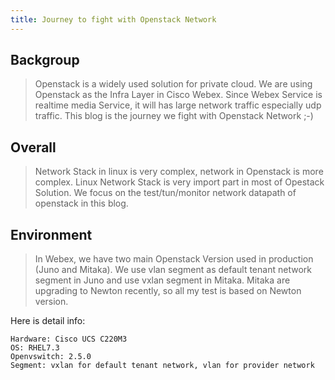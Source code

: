 ```yaml
---
title: Journey to fight with Openstack Network
---
```

## Backgroup

> Openstack is a widely used solution for private cloud. We are using Openstack
as the Infra Layer in Cisco Webex. Since Webex Service is realtime media
Service, it will has large network traffic especially udp traffic. This blog
is the journey we fight with Openstack Network ;-)


## Overall

> Network Stack in linux is very complex, network in Openstack is more complex.
Linux Network Stack is very import part in most of Opestack Solution. We focus
on the test/tun/monitor network datapath of openstack in this blog.


## Environment

>In Webex, we have two main Openstack Version used in production
(Juno and Mitaka). We use vlan segment as default tenant network segment in
Juno and use vxlan segment in Mitaka. Mitaka are upgrading to Newton recently,
so all my test is based on Newton version.

Here is detail info:
```
Hardware: Cisco UCS C220M3
OS: RHEL7.3
Openvswitch: 2.5.0
Segment: vxlan for default tenant network, vlan for provider network
```
